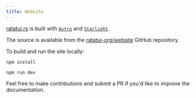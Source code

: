 ```yaml
---
title: Website
---
```


[ratatui.rs](https://ratatui.rs) is built with [`Astro`](https://astro.build/) and
[`Starlight`](https://starlight.astro.build).

The source is available from the [ratatui-org/website](https://github.com/ratatui-org/website)
GitHub repository.

To build and run the site locally:

```shell title="install necessary packages"
npm install
```

```shell title="run site"
npm run dev
```

Feel free to make contributions and submit a PR if you'd like to improve the documentation.
